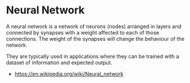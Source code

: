 # Neural Network

A neural network is a network of neurons (nodes) arranged in layers and connected by synapses with a weight affected to each of those connections.
The weight of the synapses will change the behaviour of the network.

They are typically used in applications where they can be trained with a dataset of information and expected output.

* <https://en.wikipedia.org/wiki/Neural_network>
